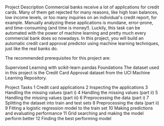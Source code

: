 Project Description
Commercial banks receive a lot of applications for credit cards. Many of them get rejected for many reasons, like high loan balances, low income levels, or too many inquiries on an individual's credit report, for example. Manually analyzing these applications is mundane, error-prone, and time-consuming (and time is money!). Luckily, this task can be automated with the power of machine learning and pretty much every commercial bank does so nowadays. In this project, you will build an automatic credit card approval predictor using machine learning techniques, just like the real banks do.

The recommended prerequisites for this project are:

Supervised Learning with scikit-learn
pandas Foundations
The dataset used in this project is the Credit Card Approval dataset from the UCI Machine Learning Repository.

Project Tasks
1
Credit card applications
2
Inspecting the applications
3
Handling the missing values (part i)
4
Handling the missing values (part ii)
5
Handling the missing values (part iii)
6
Preprocessing the data (part i)
7
Splitting the dataset into train and test sets
8
Preprocessing the data (part ii)
9
Fitting a logistic regression model to the train set
10
Making predictions and evaluating performance
11
Grid searching and making the model perform better
12
Finding the best performing model
